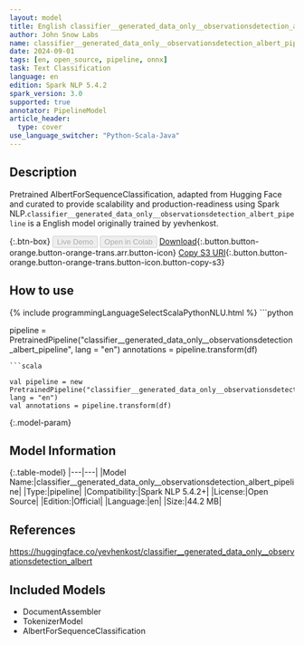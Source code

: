 ```yaml
---
layout: model
title: English classifier__generated_data_only__observationsdetection_albert_pipeline pipeline AlbertForSequenceClassification from yevhenkost
author: John Snow Labs
name: classifier__generated_data_only__observationsdetection_albert_pipeline
date: 2024-09-01
tags: [en, open_source, pipeline, onnx]
task: Text Classification
language: en
edition: Spark NLP 5.4.2
spark_version: 3.0
supported: true
annotator: PipelineModel
article_header:
  type: cover
use_language_switcher: "Python-Scala-Java"
---
```


## Description

Pretrained AlbertForSequenceClassification, adapted from Hugging Face and curated to provide scalability and production-readiness using Spark NLP.`classifier__generated_data_only__observationsdetection_albert_pipeline` is a English model originally trained by yevhenkost.

{:.btn-box}
<button class="button button-orange" disabled>Live Demo</button>
<button class="button button-orange" disabled>Open in Colab</button>
[Download](https://s3.amazonaws.com/auxdata.johnsnowlabs.com/public/models/classifier__generated_data_only__observationsdetection_albert_pipeline_en_5.4.2_3.0_1725188314704.zip){:.button.button-orange.button-orange-trans.arr.button-icon}
[Copy S3 URI](s3://auxdata.johnsnowlabs.com/public/models/classifier__generated_data_only__observationsdetection_albert_pipeline_en_5.4.2_3.0_1725188314704.zip){:.button.button-orange.button-orange-trans.button-icon.button-copy-s3}

## How to use



<div class="tabs-box" markdown="1">
{% include programmingLanguageSelectScalaPythonNLU.html %}
```python

pipeline = PretrainedPipeline("classifier__generated_data_only__observationsdetection_albert_pipeline", lang = "en")
annotations =  pipeline.transform(df)   

```
```scala

val pipeline = new PretrainedPipeline("classifier__generated_data_only__observationsdetection_albert_pipeline", lang = "en")
val annotations = pipeline.transform(df)

```
</div>

{:.model-param}
## Model Information

{:.table-model}
|---|---|
|Model Name:|classifier__generated_data_only__observationsdetection_albert_pipeline|
|Type:|pipeline|
|Compatibility:|Spark NLP 5.4.2+|
|License:|Open Source|
|Edition:|Official|
|Language:|en|
|Size:|44.2 MB|

## References

https://huggingface.co/yevhenkost/classifier__generated_data_only__observationsdetection_albert

## Included Models

- DocumentAssembler
- TokenizerModel
- AlbertForSequenceClassification